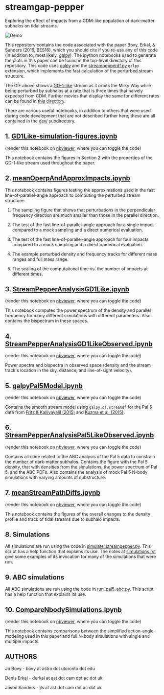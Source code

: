 # streamgap-pepper

Exploring the effect of impacts from a CDM-like population of
dark-matter subhalos on tidal streams.

![Demo](http://astro.utoronto.ca/~bovy/streams/pepper-movies/pepperx3.gif)

This repository contains the code associated with the paper Bovy,
Erkal, \& Sanders (2016, BES16), which you should cite if you re-use
any of this code (in addition to, most likely,
[galpy](https://github.com/jobovy/galpy)). The ipython notebooks used
to generate the plots in this paper can be found in the top-level
directory of this repository. This code uses
[galpy](https://github.com/jobovy/galpy) and the
[streampepperdf.py](https://gist.github.com/jobovy/1be0be25b525e5f50ea3)
``galpy`` extension, which implements the fast calculation of the
perturbed stream structure.

The GIF above shows a
[GD-1-like](http://adsabs.harvard.edu/abs/2006ApJ...643L..17G) stream
as it orbits the Milky Way while being perturbed by subhalos at a rate
that is three times that naively expected from CDM. Further movies
that display the same for different rates can be found in [this
directory](http://astro.utoronto.ca/~bovy/streams/pepper-movies).

There are various useful notebooks, in addition to others that were
used during code development that are not described further here;
these are all contained in the [dev/](dev/) subdirectory.

## 1. [GD1Like-simulation-figures.ipynb](GD1Like-simulation-figures.ipynb)

(render this notebook on [nbviewer](http://nbviewer.ipython.org/github/jobovy/streamgap-pepper/blob/master/GD1Like-simulation-figures.ipynb), where you can toggle the code)

This notebook contains the figures in Section 2 with the properties of
the GD-1-like stream used throughout the paper.

## 2. [meanOperpAndApproxImpacts.ipynb](meanOperpAndApproxImpacts.ipynb)

This notebook contains figures testing the approximations used in the
fast line-of-parallel-angle approach to computing the perturbed stream
structure:

1. The sampling figure that shows that perturbations  in the perpendicular
frequency direction are much smaller than those in the parallel direction.

2. The test of the fast line-of-parallel-angle approach for a single
impact compared to a mock sampling and a direct numerical evaluation.

3. The test of the fast line-of-parallel-angle approach for four
impacts compared to a mock sampling and a direct numerical evaluation.

4. The example perturbed density and frequency tracks for different
mass ranges and full mass range.

5. The scaling of the computational time vs. the number of impacts at
different times.

## 3. [StreamPepperAnalysisGD1Like.ipynb](StreamPepperAnalysisGD1Like.ipynb)

(render this notebook on [nbviewer](http://nbviewer.ipython.org/github/jobovy/streamgap-pepper/blob/master/StreamPepperAnalysisGD1Like.ipynb), where you can toggle the code)

This notebook computes the power spectrum of the density and parallel
frequency for many different simulations with different
parameters. Also contains the bispectrum in these spaces.

## 4. [StreamPepperAnalysisGD1LikeObserved.ipynb](StreamPepperAnalysisGD1LikeObserved.ipynb)

(render this notebook on [nbviewer](http://nbviewer.ipython.org/github/jobovy/streamgap-pepper/blob/master/StreamPepperAnalysisGD1LikeObserved.ipynb), where you can toggle the code)

Power spectra and bispectra in observed space (density and the stream
track's location in the sky, distance, and line-of-sight velocity).

## 5. [galpyPal5Model.ipynb](galpyPal5Model.ipynb)

(render this notebook on [nbviewer](http://nbviewer.ipython.org/github/jobovy/streamgap-pepper/blob/master/galpyPal5Model.ipynb), where you can toggle the code)

Contains the smooth stream model using ``galpy.df.streamdf`` for the Pal 5 data from [Fritz & Kallivayalil (2015)](http://adsabs.harvard.edu/abs/2015ApJ...811..123F) and [Kuzma et al. (2015)](http://adsabs.harvard.edu/abs/2015MNRAS.446.3297K).

## 6. [StreamPepperAnalysisPal5LikeObserved.ipynb](StreamPepperAnalysisPal5LikeObserved.ipynb)

(render this notebook on [nbviewer](http://nbviewer.ipython.org/github/jobovy/streamgap-pepper/blob/master/StreamPepperAnalysisPal5LikeObserved.ipynb), where you can toggle the code)

Contains all code related to the ABC analysis of the Pal 5 data to
constrain the number of dark-matter subhalos. Contains the figure with
the Pal 5 density, that with densities from the simulations, the power
spectrum of Pal 5, and the ABC PDFs. Also contains the analysis of
mock Pal 5 N-body simulations with varying amounts of substructure.

## 7. [meanStreamPathDiffs.ipynb](meanStreamPathDiffs.ipynb)

(render this notebook on [nbviewer](http://nbviewer.ipython.org/github/jobovy/streamgap-pepper/blob/master/meanStreamPathDiffs.ipynb), where you can toggle the code)

This notebook contains the figures of the overall changes to the
density profile and track of tidal streams due to subhalo impacts.

## 8. Simulations

All simulations are run using the code in
[simulate_streampepper.py](simulate_streampepper.py). This script has
a help function that explains its use. The notes at
[simulations.rst](simulations.rst) give some examples of its
invocation for many of the simulations that were run.

## 9. ABC simulations

All ABC simulations are run using the code in
[run_pal5_abc.py](run_pal5_abc.py). This script has a help function
that explains its use.

## 10. [CompareNbodySimulations.ipynb](CompareNbodySimulations.ipynb)

(render this notebook on [nbviewer](http://nbviewer.ipython.org/github/jobovy/streamgap-pepper/blob/master/CompareNbodySimulations.ipynb), where you can toggle the code)

This notebook contains comparisons between the simplified action-angle
modeling used in this paper and full N-body simulations with single
and multiple impacts.

## AUTHORS

Jo Bovy - bovy at astro dot utoronto dot edu

Denis Erkal - derkal at ast dot cam dot ac dot uk

Jason Sanders - jls at ast dot cam dot ac dot uk